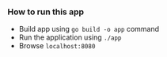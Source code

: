 ### How to run this app
- Build app using `go build -o app` command
- Run the application using `./app`
- Browse `localhost:8080`